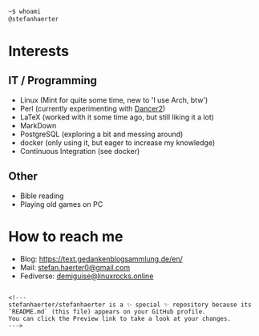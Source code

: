 ```sh
~$ whoami
@stefanhaerter
```

# Interests

## IT / Programming

- Linux (Mint for quite some time, new to 'I use Arch, btw')
- Perl (currently experimenting with [Dancer2](https://metacpan.org/dist/Dancer2/view/lib/Dancer2/Manual.pod))
- LaTeX (worked with it some time ago, but still liking it a lot)
- MarkDown
- PostgreSQL (exploring a bit and messing around)
- docker (only using it, but eager to increase my knowledge)
- Continuous Integration (see docker)

## Other

- Bible reading
- Playing old games on PC

# How to reach me

- Blog: https://text.gedankenblogsammlung.de/en/
- Mail: stefan.haerter0@gmail.com
- Fediverse: demiguise@linuxrocks.online
```

<!---
stefanhaerter/stefanhaerter is a ✨ special ✨ repository because its `README.md` (this file) appears on your GitHub profile.
You can click the Preview link to take a look at your changes.
--->
